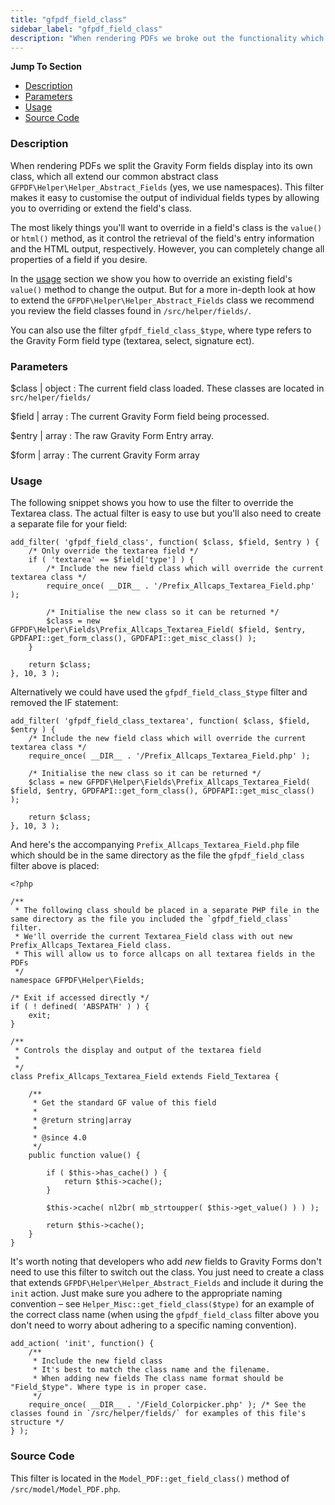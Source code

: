```yaml
---
title: "gfpdf_field_class"
sidebar_label: "gfpdf_field_class"
description: "When rendering PDFs we broke out the functionality which handles the display of Gravity Form fields. Each field is now handled by it's own class."
---
```


**Jump To Section**

* [Description](#description)
* [Parameters](#parameters)
* [Usage](#usage)
* [Source Code](#source-code)

### Description 

When rendering PDFs we split the Gravity Form fields display into its own class, which all extend our common abstract class `GFPDF\Helper\Helper_Abstract_Fields` (yes, we use namespaces). This filter makes it easy to customise the output of individual fields types by allowing you to overriding or extend the field's class. 

The most likely things you'll want to override in a field's class is the `value()` or `html()` method, as it control the retrieval of the field's entry information and the HTML output, respectively. However, you can completely change all properties of a field if you desire.

In the [usage](#usage) section we show you how to override an existing field's `value()` method to change the output. But for a more in-depth look at how to extend the `GFPDF\Helper\Helper_Abstract_Fields` class we recommend you review the field classes found in `/src/helper/fields/`.

You can also use the filter `gfpdf_field_class_$type`, where type refers to the Gravity Form field type (textarea, select, signature ect). 

### Parameters 

$class | object
:    The current field class loaded. These classes are located in `src/helper/fields/`

$field | array
:    The current Gravity Form field being processed.

$entry | array
:    The raw Gravity Form Entry array.

$form | array
:    The current Gravity Form array

### Usage 

The following snippet shows you how to use the filter to override the Textarea class. The actual filter is easy to use but you'll also need to create a separate file for your field:

```.language-php
add_filter( 'gfpdf_field_class', function( $class, $field, $entry ) {
	/* Only override the textarea field */
	if ( 'textarea' == $field['type'] ) {
		/* Include the new field class which will override the current textarea class */
		require_once( __DIR__ . '/Prefix_Allcaps_Textarea_Field.php' );

		/* Initialise the new class so it can be returned */
		$class = new GFPDF\Helper\Fields\Prefix_Allcaps_Textarea_Field( $field, $entry, GPDFAPI::get_form_class(), GPDFAPI::get_misc_class() );
	}

	return $class;
}, 10, 3 );
```

Alternatively we could have used the `gfpdf_field_class_$type` filter and removed the IF statement:

```.language-php
add_filter( 'gfpdf_field_class_textarea', function( $class, $field, $entry ) {
	/* Include the new field class which will override the current textarea class */
	require_once( __DIR__ . '/Prefix_Allcaps_Textarea_Field.php' );

	/* Initialise the new class so it can be returned */
	$class = new GFPDF\Helper\Fields\Prefix_Allcaps_Textarea_Field( $field, $entry, GPDFAPI::get_form_class(), GPDFAPI::get_misc_class() );

	return $class;
}, 10, 3 );
```

And here's the accompanying `Prefix_Allcaps_Textarea_Field.php` file which should be in the same directory as the file the `gfpdf_field_class` filter above is placed:

```.language-php
<?php

/**
 * The following class should be placed in a separate PHP file in the same directory as the file you included the `gfpdf_field_class` filter.
 * We'll override the current Textarea_Field class with out new Prefix_Allcaps_Textarea_Field class.
 * This will allow us to force allcaps on all textarea fields in the PDFs
 */
namespace GFPDF\Helper\Fields;

/* Exit if accessed directly */
if ( ! defined( 'ABSPATH' ) ) {
	exit;
}

/**
 * Controls the display and output of the textarea field
 *
 */
class Prefix_Allcaps_Textarea_Field extends Field_Textarea {

	/**
	 * Get the standard GF value of this field
	 *
	 * @return string|array
	 *
	 * @since 4.0
	 */
	public function value() {

		if ( $this->has_cache() ) {
			return $this->cache();
		}

		$this->cache( nl2br( mb_strtoupper( $this->get_value() ) ) );

		return $this->cache();
	}
}
```

It's worth noting that developers who add *new* fields to Gravity Forms don't need to use this filter to switch out the class. You just need to create a class that extends `GFPDF\Helper\Helper_Abstract_Fields` and include it during the `init` action. Just make sure you adhere to the appropriate naming convention – see `Helper_Misc::get_field_class($type)` for an example of the correct class name (when using the `gfpdf_field_class` filter above you don't need to worry about adhering to a specific naming convention). 

```.language-php
add_action( 'init', function() {
	/**
	 * Include the new field class
	 * It's best to match the class name and the filename.
	 * When adding new fields The class name format should be "Field_$type". Where type is in proper case.
	 */
	require_once( __DIR__ . '/Field_Colorpicker.php' ); /* See the classes found in `/src/helper/fields/` for examples of this file's structure */
} );
```
 
### Source Code 

This filter is located in the `Model_PDF::get_field_class()` method of `/src/model/Model_PDF.php`.